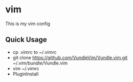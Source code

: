 # vim
This is my vim config

## Quick Usage
* cp .vimrc to ~/.vimrc
* git clone https://github.com/VundleVim/Vundle.vim.git ~/.vim/bundle/Vundle.vim
* vim ~/.vimrc
* PluginInstall
